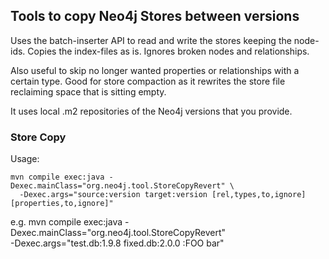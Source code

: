 ## Tools to copy Neo4j Stores between versions

Uses the batch-inserter API to read and write the stores keeping the node-ids.
Copies the index-files as is.
Ignores broken nodes and relationships.

Also useful to skip no longer wanted properties or relationships with a certain type. Good for store compaction as it
rewrites the store file reclaiming space that is sitting empty.

It uses local .m2 repositories of the Neo4j versions that you provide.

### Store Copy

Usage:

    mvn compile exec:java -Dexec.mainClass="org.neo4j.tool.StoreCopyRevert" \
      -Dexec.args="source:version target:version [rel,types,to,ignore] [properties,to,ignore]"

e.g. 
    mvn compile exec:java -Dexec.mainClass="org.neo4j.tool.StoreCopyRevert" \
      -Dexec.args="test.db:1.9.8 fixed.db:2.0.0 :FOO bar"
